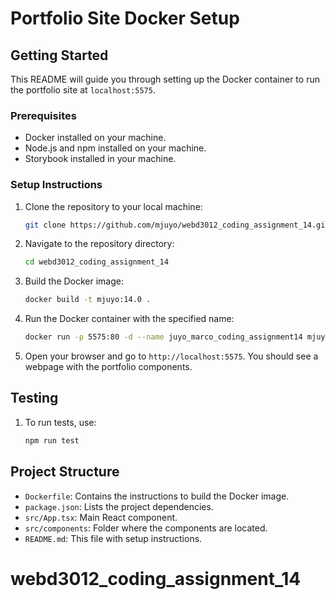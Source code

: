 # Portfolio Site Docker Setup

## Getting Started

This README will guide you through setting up the Docker container to run the portfolio site at `localhost:5575`.


### Prerequisites

- Docker installed on your machine.
- Node.js and npm installed on your machine.
- Storybook installed in your machine.

### Setup Instructions

1. Clone the repository to your local machine:

    ```bash
    git clone https://github.com/mjuyo/webd3012_coding_assignment_14.git
    ```

2. Navigate to the repository directory:
    
    ```bash
    cd webd3012_coding_assignment_14
    ```

3. Build the Docker image:

    ```bash
    docker build -t mjuyo:14.0 .
    ```

4. Run the Docker container with the specified name:

    ```bash
    docker run -p 5575:80 -d --name juyo_marco_coding_assignment14 mjuyo:14.0
    ```

5. Open your browser and go to `http://localhost:5575`. You should see a webpage with the portfolio components.


## Testing

1. To run tests, use:

    ```bash
    npm run test
    ```

## Project Structure

- `Dockerfile`: Contains the instructions to build the Docker image.
- `package.json`: Lists the project dependencies.
- `src/App.tsx`: Main React component.
- `src/components`: Folder where the components are located.
- `README.md`: This file with setup instructions.

# webd3012_coding_assignment_14
